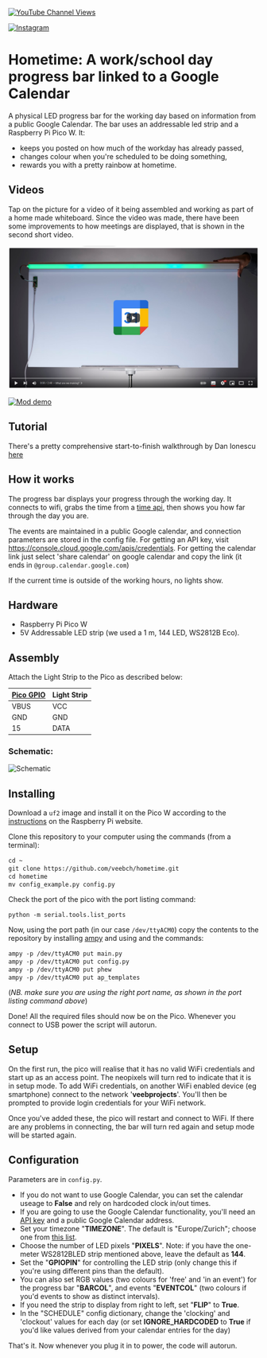 [![YouTube Channel Views](https://img.shields.io/youtube/channel/views/UCz5BOU9J9pB_O0B8-rDjCWQ?label=YouTube&style=social)](https://www.youtube.com/channel/UCz5BOU9J9pB_O0B8-rDjCWQ)

[![Instagram](https://img.shields.io/badge/Instagram-E4405F?style=for-the-badge&logo=instagram&logoColor=white)](https://www.instagram.com/v_e_e_b/)


# Hometime: A work/school day progress bar linked to a Google Calendar

A physical LED progress bar for the working day based on information from a public Google Calendar. The bar uses an addressable led strip and a Raspberry Pi Pico W. It:

- keeps you posted on how much of the workday has already passed, 
- changes colour when you're scheduled to be doing something,
- rewards you with a pretty rainbow at hometime.

## Videos

Tap on the picture for a video of it being assembled and working as part of a home made whiteboard. Since the video was made, there have been some improvements to how meetings are displayed, that is shown in the second short video.

[![Video](images/video.png)](https://www.youtube.com/watch?v=MDij1lKcI70)

[![Mod demo](http://img.youtube.com/vi/boY1xJGBQk4/0.jpg)](http://www.youtube.com/watch?v=boY1xJGBQk4)

## Tutorial

There's a pretty comprehensive start-to-finish walkthrough by Dan Ionescu [here](https://medium.com/@ionescu.dan84/workday-progressbar-with-google-calendar-integration-b266aabd32a8)

## How it works

The progress bar displays your progress through the working day. It connects to wifi, grabs the time from a [time api](https://timeapi.io), then shows you how far through the day you are.

The events are maintained in a public Google calendar, and connection parameters are stored in the config file. For getting an API key, visit https://console.cloud.google.com/apis/credentials. For getting the calendar link just select 'share calendar' on google calendar and copy the link (it ends in `@group.calendar.google.com`)

If the current time is outside of the working hours, no lights show.

## Hardware

- Raspberry Pi Pico W
- 5V Addressable LED strip (we used a 1 m, 144 LED, WS2812B Eco).

## Assembly

Attach the Light Strip to the Pico as described below:

| [Pico GPIO](https://www.elektronik-kompendium.de/sites/raspberry-pi/bilder/raspberry-pi-pico-gpio.png) | Light Strip|
|-----------|------|
|   VBUS     | VCC  |
|   GND      | GND  |
|   15      | DATA  |

### Schematic:

![Schematic](https://github.com/veebch/hometime/blob/main/images/schematic_fritzing.png)


## Installing

Download a `uf2` image and install it on the Pico W according to the [instructions](https://www.raspberrypi.com/documentation/microcontrollers/micropython.html#drag-and-drop-micropython) on the Raspberry Pi website.

Clone this repository to your computer using the commands (from a terminal):

```
cd ~
git clone https://github.com/veebch/hometime.git
cd hometime
mv config_example.py config.py
```

Check the port of the pico with the port listing command:
```
python -m serial.tools.list_ports
```
Now, using the port path (in our case `/dev/ttyACM0`) copy the contents to the repository by installing [ampy](https://pypi.org/project/adafruit-ampy/) and using  and the commands:

```
ampy -p /dev/ttyACM0 put main.py 
ampy -p /dev/ttyACM0 put config.py
ampy -p /dev/ttyACM0 put phew
ampy -p /dev/ttyACM0 put ap_templates
```
(*NB. make sure you are using the right port name, as shown in the port listing command above*)

Done! All the required files should now be on the Pico. Whenever you connect to USB power the script will autorun.

## Setup

On the first run, the pico will realise that it has no valid WiFi credentials and start up as an access point. The neopixels will turn red to indicate that it is in setup mode. To add WiFi credentials, on another WiFi enabled device (eg smartphone) connect to the network '**veebprojects**'. You'll then be prompted to provide login credentials for your WiFi network. 

Once you've added these, the pico will restart and connect to WiFi. If there are any problems in connecting, the bar will turn red again and setup mode will be started again.

## Configuration

Parameters are in `config.py`.

* If you do not want to use Google Calendar, you can set the calendar useage to **False** and rely on hardcoded clock in/out times.
* If you are going to use the Google Calendar functionality, you'll need an [API key](https://support.google.com/googleapi/answer/6158862?hl=en) and a public Google Calendar address.
* Set your timezone "**TIMEZONE**". The default is "Europe/Zurich"; choose one from [this list](https://logic.edchen.org/linux-all-available-time-zones/).
* Choose the number of LED pixels "**PIXELS**". Note: if you have the one-meter WS2812BLED strip mentioned above, leave the default as **144**.
* Set the "**GPIOPIN**" for controlling the LED strip (only change this if you're using different pins than the default). 
* You can also set RGB values (two colours for 'free' and 'in an event') for the progress bar "**BARCOL**", and events "**EVENTCOL**" (two colours if you'd events to show as distinct intervals).
* If you need the strip to display from right to left, set "**FLIP**" to **True**.
* In the "SCHEDULE" config dictionary, change the 'clocking' and 'clockout' values for each day (or set **IGNORE_HARDCODED** to **True** if you'd like values derived from your calendar entries for the day)

That's it. Now whenever you plug it in to power, the code will autorun.

